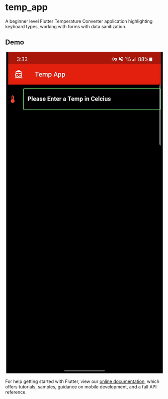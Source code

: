 # temp_app

A beginner level Flutter Temperature Converter application highlighting keyboard types, working with forms with data sanitization.

## Demo
<p align="center"><img src="temp.gif"/></p>


For help getting started with Flutter, view our
[online documentation](https://flutter.dev/docs), which offers tutorials,
samples, guidance on mobile development, and a full API reference.
